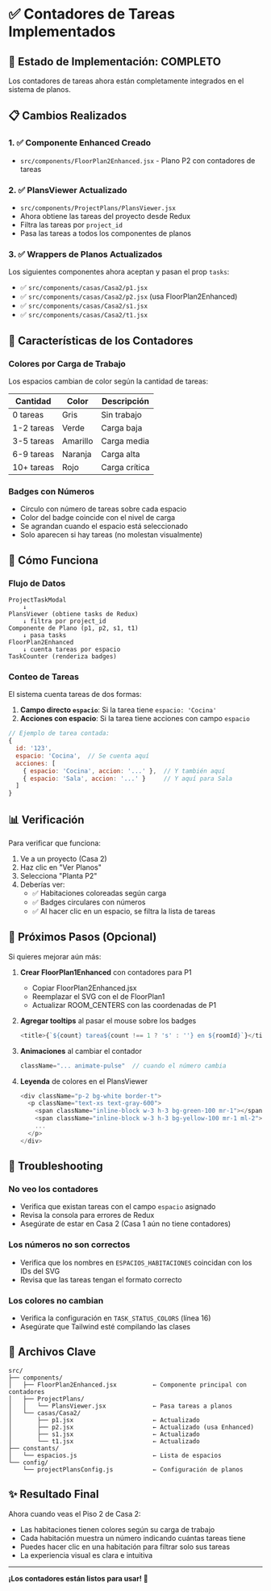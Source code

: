 # ✅ Contadores de Tareas Implementados

## 🎉 Estado de Implementación: COMPLETO

Los contadores de tareas ahora están completamente integrados en el sistema de planos.

## 📋 Cambios Realizados

### 1. ✅ Componente Enhanced Creado
- `src/components/FloorPlan2Enhanced.jsx` - Plano P2 con contadores de tareas

### 2. ✅ PlansViewer Actualizado
- `src/components/ProjectPlans/PlansViewer.jsx`
- Ahora obtiene las tareas del proyecto desde Redux
- Filtra las tareas por `project_id`
- Pasa las tareas a todos los componentes de planos

### 3. ✅ Wrappers de Planos Actualizados
Los siguientes componentes ahora aceptan y pasan el prop `tasks`:

- ✅ `src/components/casas/Casa2/p1.jsx` 
- ✅ `src/components/casas/Casa2/p2.jsx` (usa FloorPlan2Enhanced)
- ✅ `src/components/casas/Casa2/s1.jsx`
- ✅ `src/components/casas/Casa2/t1.jsx`

## 🎨 Características de los Contadores

### Colores por Carga de Trabajo
Los espacios cambian de color según la cantidad de tareas:

| Cantidad | Color | Descripción |
|----------|-------|-------------|
| 0 tareas | Gris | Sin trabajo |
| 1-2 tareas | Verde | Carga baja |
| 3-5 tareas | Amarillo | Carga media |
| 6-9 tareas | Naranja | Carga alta |
| 10+ tareas | Rojo | Carga crítica |

### Badges con Números
- Círculo con número de tareas sobre cada espacio
- Color del badge coincide con el nivel de carga
- Se agrandan cuando el espacio está seleccionado
- Solo aparecen si hay tareas (no molestan visualmente)

## 🚀 Cómo Funciona

### Flujo de Datos

```
ProjectTaskModal
    ↓
PlansViewer (obtiene tasks de Redux)
    ↓ filtra por project_id
Componente de Plano (p1, p2, s1, t1)
    ↓ pasa tasks
FloorPlan2Enhanced
    ↓ cuenta tareas por espacio
TaskCounter (renderiza badges)
```

### Conteo de Tareas

El sistema cuenta tareas de dos formas:

1. **Campo directo `espacio`**: Si la tarea tiene `espacio: 'Cocina'`
2. **Acciones con espacio**: Si la tarea tiene acciones con campo `espacio`

```javascript
// Ejemplo de tarea contada:
{
  id: '123',
  espacio: 'Cocina',  // Se cuenta aquí
  acciones: [
    { espacio: 'Cocina', accion: '...' },  // Y también aquí
    { espacio: 'Sala', accion: '...' }     // Y aquí para Sala
  ]
}
```

## 📊 Verificación

Para verificar que funciona:

1. Ve a un proyecto (Casa 2)
2. Haz clic en "Ver Planos"
3. Selecciona "Planta P2"
4. Deberías ver:
   - ✅ Habitaciones coloreadas según carga
   - ✅ Badges circulares con números
   - ✅ Al hacer clic en un espacio, se filtra la lista de tareas

## 🎯 Próximos Pasos (Opcional)

Si quieres mejorar aún más:

1. **Crear FloorPlan1Enhanced** con contadores para P1
   - Copiar FloorPlan2Enhanced.jsx
   - Reemplazar el SVG con el de FloorPlan1
   - Actualizar ROOM_CENTERS con las coordenadas de P1

2. **Agregar tooltips** al pasar el mouse sobre los badges
   ```javascript
   <title>{`${count} tarea${count !== 1 ? 's' : ''} en ${roomId}`}</title>
   ```

3. **Animaciones** al cambiar el contador
   ```javascript
   className="... animate-pulse"  // cuando el número cambia
   ```

4. **Leyenda** de colores en el PlansViewer
   ```javascript
   <div className="p-2 bg-white border-t">
     <p className="text-xs text-gray-600">
       <span className="inline-block w-3 h-3 bg-green-100 mr-1"></span>Baja
       <span className="inline-block w-3 h-3 bg-yellow-100 mr-1 ml-2"></span>Media
       ...
     </p>
   </div>
   ```

## 🐛 Troubleshooting

### No veo los contadores
- Verifica que existan tareas con el campo `espacio` asignado
- Revisa la consola para errores de Redux
- Asegúrate de estar en Casa 2 (Casa 1 aún no tiene contadores)

### Los números no son correctos
- Verifica que los nombres en `ESPACIOS_HABITACIONES` coincidan con los IDs del SVG
- Revisa que las tareas tengan el formato correcto

### Los colores no cambian
- Verifica la configuración en `TASK_STATUS_COLORS` (línea 16)
- Asegúrate que Tailwind esté compilando las clases

## 📁 Archivos Clave

```
src/
├── components/
│   ├── FloorPlan2Enhanced.jsx          ← Componente principal con contadores
│   ├── ProjectPlans/
│   │   └── PlansViewer.jsx             ← Pasa tareas a planos
│   └── casas/Casa2/
│       ├── p1.jsx                      ← Actualizado
│       ├── p2.jsx                      ← Actualizado (usa Enhanced)
│       ├── s1.jsx                      ← Actualizado
│       └── t1.jsx                      ← Actualizado
├── constants/
│   └── espacios.js                     ← Lista de espacios
└── config/
    └── projectPlansConfig.js           ← Configuración de planos
```

## ✨ Resultado Final

Ahora cuando veas el Piso 2 de Casa 2:
- Las habitaciones tienen colores según su carga de trabajo
- Cada habitación muestra un número indicando cuántas tareas tiene
- Puedes hacer clic en una habitación para filtrar solo sus tareas
- La experiencia visual es clara e intuitiva

---

**¡Los contadores están listos para usar! 🎉**
